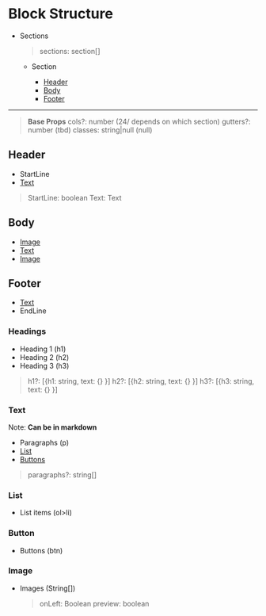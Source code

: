 <!--
 * @Author: YYYeung
 * @Github: https://github.com/sheepyy039
 * @Date: 2022-01-12 16:39:09
 * @LastEditors: YYYeung
 * @LastEditTime: 2022-01-16 23:31:21
 * @Description:
 * @FilePath: /hksanda-website/notes/block-structure.md
-->

# Block Structure

- Sections

  > sections: section[]

  - Section

    - [Header](#header)
    - [Body](#body)
    - [Footer](#footer)

---

> **Base Props**
> cols?: number (24/ depends on which section)
> gutters?: number (tbd)
> classes: string|null (null)

## Header

- StartLine
- [Text](#text)

> StartLine: boolean
> Text: Text

## Body

- [Image](#image)
- [Text](#text)
- [Image](#image)

## Footer

- [Text](#text)
- EndLine

### Headings

- Heading 1 (h1)
- Heading 2 (h2)
- Heading 3 (h3)

> h1?: [{h1: string, text: {} }]
> h2?: [{h2: string, text: {} }]
> h3?: [{h3: string, text: {} }]

### Text

Note: **Can be in markdown**

- Paragraphs (p)
- [List](#list)
- [Buttons](#button)

> paragraphs?: string[]

### List

- List items (ol>li)

### Button

- Buttons (btn)

### Image

- Images (String[])
  <!-- FIXME: maybe can change  -->
  > onLeft: Boolean
  > preview: boolean
